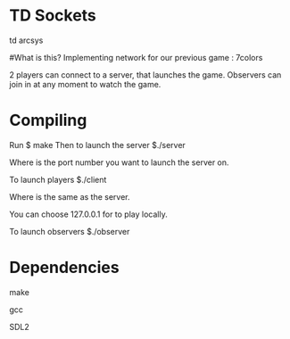 # TD Sockets
td arcsys

#What is this?
Implementing network for our previous game : 7colors

2 players can connect to a server, that launches the game.
Observers can join in at any moment to watch the game.


# Compiling

Run $ make
Then to launch the server $./server <portno>

Where <portno> is the port number you want to launch the server on.



To launch players $./client <portno> <hostname>

Where <portno> is the same as the server.

You can choose 127.0.0.1 for <hostname> to play locally.



To launch observers $./observer <portno> <hostname>


# Dependencies

make

gcc

SDL2